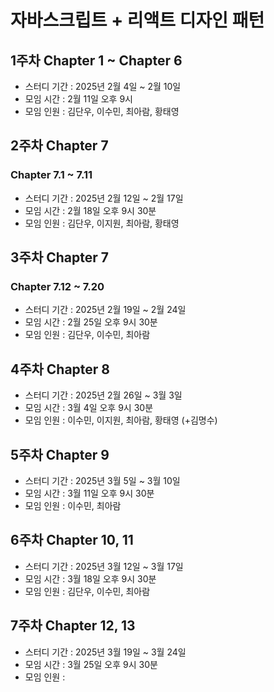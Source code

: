 # 자바스크립트 + 리액트 디자인 패턴

## 1주차 Chapter 1 ~ Chapter 6
- 스터디 기간 : 2025년 2월 4일 ~ 2월 10일  
- 모임 시간 : 2월 11일 오후 9시   
- 모임 인원 : 김단우, 이수민, 최아람, 황태영

## 2주차 Chapter 7
### Chapter 7.1 ~ 7.11
- 스터디 기간 : 2025년 2월 12일 ~ 2월 17일
- 모임 시간 : 2월 18일 오후 9시 30분
- 모임 인원 : 김단우, 이지원, 최아람, 황태영

## 3주차 Chapter 7
### Chapter 7.12 ~ 7.20
- 스터디 기간 : 2025년 2월 19일 ~ 2월 24일
- 모임 시간 : 2월 25일 오후 9시 30분
- 모임 인원 : 김단우, 이수민, 최아람

## 4주차 Chapter 8
- 스터디 기간 : 2025년 2월 26일 ~ 3월 3일
- 모임 시간 : 3월 4일 오후 9시 30분
- 모임 인원 : 이수민, 이지원, 최아람, 황태영 (+김명수)

## 5주차 Chapter 9
- 스터디 기간 : 2025년 3월 5일 ~ 3월 10일
- 모임 시간 : 3월 11일 오후 9시 30분
- 모임 인원 : 이수민, 최아람

## 6주차 Chapter 10, 11
- 스터디 기간 : 2025년 3월 12일 ~ 3월 17일
- 모임 시간 : 3월 18일 오후 9시 30분
- 모임 인원 : 김단우, 이수민, 최아람

## 7주차 Chapter 12, 13
- 스터디 기간 : 2025년 3월 19일 ~ 3월 24일
- 모임 시간 : 3월 25일 오후 9시 30분
- 모임 인원 : 